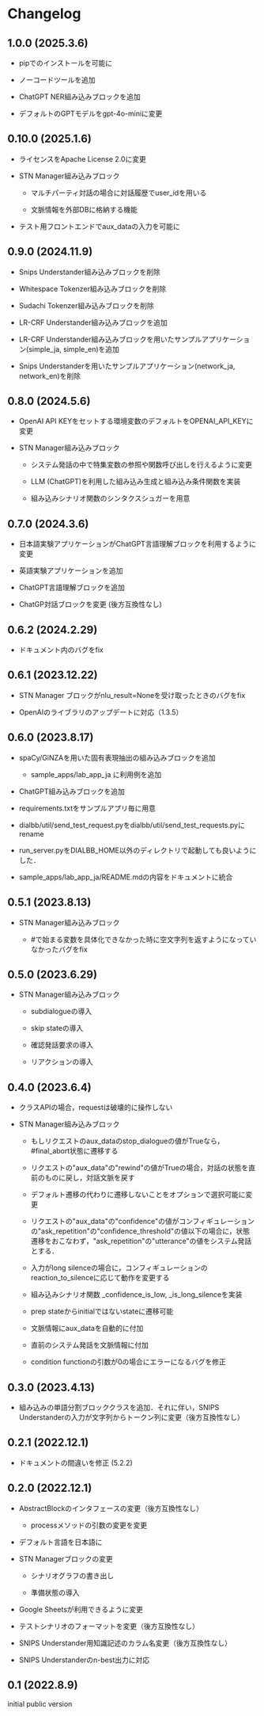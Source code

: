 # Changelog

## 1.0.0 (2025.3.6)

- pipでのインストールを可能に

- ノーコードツールを追加

- ChatGPT NER組み込みブロックを追加

- デフォルトのGPTモデルをgpt-4o-miniに変更

## 0.10.0 (2025.1.6)

- ライセンスをApache License 2.0に変更

- STN Manager組み込みブロック

  - マルチパーティ対話の場合に対話履歴でuser_idを用いる

  - 文脈情報を外部DBに格納する機能

- テスト用フロントエンドでaux_dataの入力を可能に


## 0.9.0 (2024.11.9)

- Snips Understander組み込みブロックを削除

- Whitespace Tokenzer組み込みブロックを削除

- Sudachi Tokenzer組み込みブロックを削除

- LR-CRF Understander組み込みブロックを追加

- LR-CRF Understander組み込みブロックを用いたサンプルアプリケーション(simple_ja, simple_en)を追加

- Snips Understanderを用いたサンプルアプリケーション(network_ja, network_en)を削除

## 0.8.0  (2024.5.6)

- OpenAI API KEYをセットする環境変数のデフォルトをOPENAI_API_KEYに変更

- STN Manager組み込みブロック

  - システム発話の中で特集変数の参照や関数呼び出しを行えるように変更

  - LLM (ChatGPT)を利用した組み込み生成と組み込み条件関数を実装
  
  - 組み込みシナリオ関数のシンタクスシュガーを用意

## 0.7.0 (2024.3.6)

- 日本語実験アプリケーションがChatGPT言語理解ブロックを利用するように変更

- 英語実験アプリケーションを追加

- ChatGPT言語理解ブロックを追加

- ChatGP対話ブロックを変更 (後方互換性なし)

## 0.6.2 (2024.2.29)

- ドキュメント内のバグをfix

## 0.6.1 (2023.12.22)

- STN Manager ブロックがnlu_result=Noneを受け取ったときのバグをfix

- OpenAIのライブラリのアップデートに対応（1.3.5）

## 0.6.0 (2023.8.17)

- spaCy/GiNZAを用いた固有表現抽出の組み込みブロックを追加
  
  - sample_apps/lab_app_ja に利用例を追加

- ChatGPT組み込みブロックを追加

- requirements.txtをサンプルアプリ毎に用意

- dialbb/util/send_test_request.pyをdialbb/util/send_test_requests.pyにrename

- run_server.pyをDIALBB_HOME以外のディレクトリで起動しても良いようにした．

- sample_apps/lab_app_ja/README.mdの内容をドキュメントに統合

## 0.5.1 (2023.8.13)

- STN Manager組み込みブロック

  - \#で始まる変数を具体化できなかった時に空文字列を返すようになっていなかったバグをfix
  
## 0.5.0 (2023.6.29)

- STN Manager組み込みブロック

  - subdialogueの導入
  
  - skip stateの導入
  
  - 確認発話要求の導入
  
  - リアクションの導入


## 0.4.0 (2023.6.4)

- クラスAPIの場合，requestは破壊的に操作しない

- STN Manager組み込みブロック

  - もしリクエストのaux_dataのstop_dialogueの値がTrueなら，#final_abort状態に遷移する

  - リクエストの"aux_data"の"rewind"の値がTrueの場合，対話の状態を直前のものに戻し，対話文脈を戻す

  - デフォルト遷移の代わりに遷移しないことをオプションで選択可能に変更

  - リクエストの"aux_data"の"confidence"の値がコンフィギュレーションの"ask_repetition"の"confidence_threshold"の値以下の場合に，状態遷移をおこなわず，"ask_repetition"の"utterance"の値をシステム発話とする．

  - 入力がlong silenceの場合に，コンフィギュレーションのreaction_to_silenceに応じて動作を変更する

  - 組み込みシナリオ関数 _confidence_is_low, _is_long_silenceを実装

  - prep stateからinitialではないstateに遷移可能

  - 文脈情報にaux_dataを自動的に付加

  - 直前のシステム発話を文脈情報に付加

  - condition functionの引数が0の場合にエラーになるバグを修正

  
## 0.3.0 (2023.4.13)

- 組み込みの単語分割ブロッククラスを追加．それに伴い，SNIPS Understanderの入力が文字列からトークン列に変更（後方互換性なし）

## 0.2.1 (2022.12.1)

- ドキュメントの間違いを修正 (5.2.2)

## 0.2.0 (2022.12.1)

- AbstractBlockのインタフェースの変更（後方互換性なし）

  - processメソッドの引数の変更を変更
  
- デフォルト言語を日本語に

- STN Managerブロックの変更

  - シナリオグラフの書き出し
  
  - 準備状態の導入
  
- Google Sheetsが利用できるように変更

- テストシナリオのフォーマットを変更（後方互換性なし）

- SNIPS Understander用知識記述のカラム名変更（後方互換性なし）

- SNIPS Understanderのn-best出力に対応

## 0.1 (2022.8.9)

initial public version


